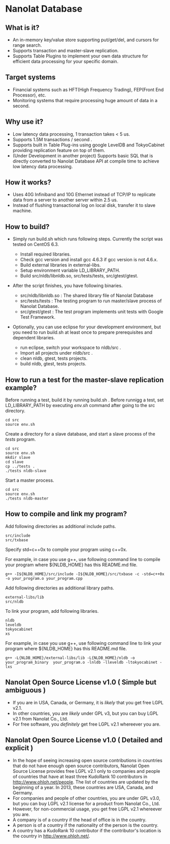 Nanolat Database
================

What is it?
-----------
- An in-memory key/value store supporting put/get/del, and cursors for range search.
- Supports transaction and master-slave replication.
- Supports Table Plugins to implement your own data structure for efficient data processing for your specific domain.

Target systems
--------------
- Financial systems such as HFT(High Frequency Trading), FEP(Front End Processor), etc.
- Monitoring systems that require processing huge amount of data in a second.

Why use it?
-----------
- Low latency data processing, 1 transaction takes < 5 us.
- Supports 1.5M transactions / second .
- Supports built in Table Plug-ins using google LevelDB and TokyoCabinet providing replication feature on top of them. 
- (Under Development in another project) Supports basic SQL that is directly converted to Nanolat Database API at compile time to achieve low latency data processing.

How it works?
-------------
- Uses 40G Infiniband and 10G Ethernet instead of TCP/IP to replicate data from a server to another server within 2.5 us.
- Instead of flushing transactional log on local disk, transfer it to slave machine.

How to build?
-------------
- Simply run build.sh which runs following steps. Currently the script was tested on CentOS 6.3. 
    - Install required libraries.
    - Check gcc version and install gcc 4.6.3 if gcc version is not 4.6.x.
    - Build external libraries in external-libs.
    - Setup environment variable LD_LIBRARY_PATH.
    - Build src/nldb/libnldb.so, src/tests/tests, src/gtest/gtest.

- After the script finishes, you have following binaries.

    - src/nldb/libnldb.so : The shared library file of Nanolat Database
    - src/tests/tests : The testing program to run master/slave process of Nanolat Database.
    - src/gtest/gtest : The test program implements unit tests with Google Test Framework.

- Optionally, you can use eclipse for your development environment, but you need to run build.sh at least once to prepare prerequisites and dependent libraries.
    - run eclipse, switch your workspace to nldb/src .
    - Import all projects under nldb/src .
    - clean nldb, gtest, tests projects. 
    - build nldb, gtest, tests projects. 

How to run a test for the master-slave replication example?
-----------------------------------------------------------
Before running a test, build it by running build.sh .
Before runnigg a test, set LD_LIBRARY_PATH by executing *env.sh* command after going to the src directory.

    cd src
    source env.sh

Create a directory for a slave database, and start a slave process of the *tests* program.

    cd src
    source env.sh
    mkdir slave
    cd slave
    cp ../tests .
    ./tests nldb-slave

Start a master process.

    cd src
    source env.sh
    ./tests nldb-master

How to compile and link my program?
-----------------------------------
Add following directories as additional include paths.

    src/include
    src/txbase

Specify std=c++0x to compile your program using c++0x.

For example, in case you use g++, use following command line to compile your program where ${NLDB_HOME} has this README.md file.

    g++ -I${NLDB_HOME}/src/include -I${NLDB_HOME}/src/txbase -c -std=c++0x -o your_program.o your_program.cpp

Add following directories as additional library paths.

    external-libs/lib
    src/nldb

To link your program, add following libraries.

    nldb
    leveldb
    tokyocabinet
    xs

For example, in case you use g++, use following command line to link your program where ${NLDB_HOME} has this README.md file.

    g++ -L{NLDB_HOME}/external-libs/lib -L{NLDB_HOME}/nldb -o your_program_binary  your_program.o -lnldb -lleveldb -ltokyocabinet -lxs

Nanolat Open Source License v1.0 ( Simple but ambiguous )
---------------------------------------------------------
- If you are in USA, Canada, or Germany, it is *likely* that you get free LGPL v2.1.  
- In other countries, you are *likely* under GPL v3, but you can buy LGPL v2.1 from Nanolat Co., Ltd. 
- For free software, you *definitely* get free LGPL v2.1 whereever you are.

Nanolat Open Source License v1.0 ( Detailed and explicit )
----------------------------------------------------------
- In the hope of seeing increasing open source contributions in countries that do not have enough open source contributors, Nanolat Open Source License provides free LGPL v2.1 only to companies and people of countries that have at least three KudoRank 10 contributors in http://www.ohloh.net/people. The list of countries are updated by the beginning of a year. In 2013, these countries are USA, Canada, and Germany.
- For companies and people of other countries, you are under GPL v3.0, but you can buy LGPL v2.1 license for a product from Nanolat Co., Ltd.
- However, for non-commercial usage, you get free LGPL v2.1 whereever you are.
- A company is of a country if the head of office is in the country.
- A person is of a country if the nationality of the person is the country.
- A country has a KudoRank 10 contributor if the contributor's location is the country in http://www.ohloh.net/.
